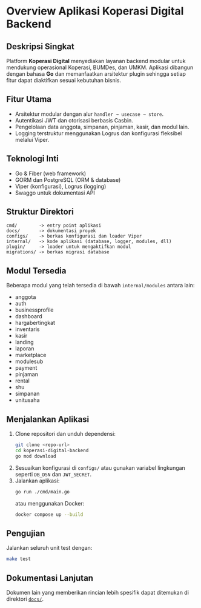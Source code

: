 # Overview Aplikasi Koperasi Digital Backend

## Deskripsi Singkat
Platform **Koperasi Digital** menyediakan layanan backend modular untuk mendukung operasional Koperasi, BUMDes, dan UMKM. Aplikasi dibangun dengan bahasa **Go** dan memanfaatkan arsitektur plugin sehingga setiap fitur dapat diaktifkan sesuai kebutuhan bisnis.

## Fitur Utama
- Arsitektur modular dengan alur `handler → usecase → store`.
- Autentikasi JWT dan otorisasi berbasis Casbin.
- Pengelolaan data anggota, simpanan, pinjaman, kasir, dan modul lain.
- Logging terstruktur menggunakan Logrus dan konfigurasi fleksibel melalui Viper.

## Teknologi Inti
- Go & Fiber (web framework)
- GORM dan PostgreSQL (ORM & database)
- Viper (konfigurasi), Logrus (logging)
- Swaggo untuk dokumentasi API

## Struktur Direktori
```text
cmd/        -> entry point aplikasi
docs/       -> dokumentasi proyek
configs/    -> berkas konfigurasi dan loader Viper
internal/   -> kode aplikasi (database, logger, modules, dll)
plugin/     -> loader untuk mengaktifkan modul
migrations/ -> berkas migrasi database
```

## Modul Tersedia
Beberapa modul yang telah tersedia di bawah `internal/modules` antara lain:
- anggota
- auth
- businessprofile
- dashboard
- hargabertingkat
- inventaris
- kasir
- landing
- laporan
- marketplace
- modulesub
- payment
- pinjaman
- rental
- shu
- simpanan
- unitusaha

## Menjalankan Aplikasi
1. Clone repositori dan unduh dependensi:
   ```bash
   git clone <repo-url>
   cd koperasi-digital-backend
   go mod download
   ```
2. Sesuaikan konfigurasi di `configs/` atau gunakan variabel lingkungan seperti `DB_DSN` dan `JWT_SECRET`.
3. Jalankan aplikasi:
   ```bash
   go run ./cmd/main.go
   ```
   atau menggunakan Docker:
   ```bash
   docker compose up --build
   ```

## Pengujian
Jalankan seluruh unit test dengan:
```bash
make test
```

## Dokumentasi Lanjutan
Dokumen lain yang memberikan rincian lebih spesifik dapat ditemukan di direktori [`docs/`](.).
